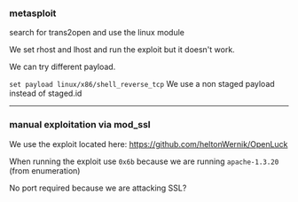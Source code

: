 ### metasploit

search for trans2open and use the linux module

We set rhost and lhost and run the exploit but it doesn't work.

We can try different payload.

`set payload linux/x86/shell_reverse_tcp`
We use a non staged payload instead of staged.id


---

### manual exploitation via mod_ssl

We use the exploit located here:
https://github.com/heltonWernik/OpenLuck

When running the exploit use `0x6b` because we are running `apache-1.3.20` (from enumeration)

No port required because we are attacking SSL?